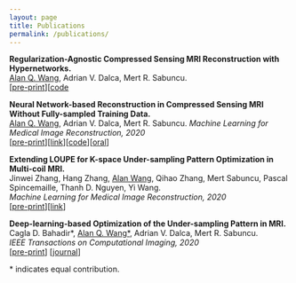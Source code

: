 ```yaml
---
layout: page
title: Publications
permalink: /publications/
---
```


**Regularization-Agnostic Compressed Sensing MRI Reconstruction with Hypernetworks.**  
<ins>Alan Q. Wang</ins>, Adrian V. Dalca, Mert R. Sabuncu.   
[[pre-print](http://arxiv.org/abs/2101.02194)][[code](https://github.com/alanqrwang/hyperrecon)  

**Neural Network-based Reconstruction in Compressed Sensing MRI Without Fully-sampled Training Data.**   
<ins>Alan Q. Wang</ins>, Adrian V. Dalca, Mert R. Sabuncu. *Machine Learning for Medical Image Reconstruction, 2020*   
[[pre-print](https://arxiv.org/abs/2007.14979)][[link](https://link.springer.com/chapter/10.1007/978-3-030-61598-7_3)][[code](https://github.com/alanqrwang/HQSNet)][[oral](https://www.youtube.com/watch?v=a5OclTvMXlI)]

**Extending LOUPE for K-space Under-sampling Pattern Optimization in Multi-coil MRI.**   
Jinwei Zhang, Hang Zhang, <ins>Alan Wang</ins>, Qihao Zhang, Mert Sabuncu, Pascal Spincemaille, Thanh D. Nguyen, Yi Wang.   
*Machine Learning for Medical Image Reconstruction, 2020*   
[[pre-print](https://arxiv.org/abs/2007.14450)][[link](https://link.springer.com/chapter/10.1007/978-3-030-61598-7_9)]  

**Deep-learning-based Optimization of the Under-sampling Pattern in MRI.**  
Cagla D. Bahadir\*, <ins>Alan Q. Wang\*</ins>, Adrian V. Dalca, Mert R. Sabuncu.   
*IEEE Transactions on Computational Imaging, 2020*   
[[pre-print](https://arxiv.org/abs/1907.11374)] [[journal](https://ieeexplore.ieee.org/document/9133281?source=authoralert)]   

\* indicates equal contribution.
